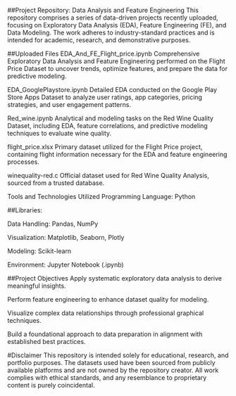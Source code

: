 ##Project Repository: Data Analysis and Feature Engineering
This repository comprises a series of data-driven projects recently uploaded, focusing on Exploratory Data Analysis (EDA), Feature Engineering (FE), and Data Modeling. The work adheres to industry-standard practices and is intended for academic, research, and demonstrative purposes.

##Uploaded Files
EDA_And_FE_Flight_price.ipynb
Comprehensive Exploratory Data Analysis and Feature Engineering performed on the Flight Price Dataset to uncover trends, optimize features, and prepare the data for predictive modeling.

EDA_GooglePlaystore.ipynb
Detailed EDA conducted on the Google Play Store Apps Dataset to analyze user ratings, app categories, pricing strategies, and user engagement patterns.

Red_wine.ipynb
Analytical and modeling tasks on the Red Wine Quality Dataset, including EDA, feature correlations, and predictive modeling techniques to evaluate wine quality.

flight_price.xlsx
Primary dataset utilized for the Flight Price project, containing flight information necessary for the EDA and feature engineering processes.

winequality-red.c
Official dataset used for Red Wine Quality Analysis, sourced from a trusted database.

Tools and Technologies Utilized
Programming Language: Python

##Libraries:

Data Handling: Pandas, NumPy

Visualization: Matplotlib, Seaborn, Plotly

Modeling: Scikit-learn

Environment: Jupyter Notebook (.ipynb)

##Project Objectives
Apply systematic exploratory data analysis to derive meaningful insights.

Perform feature engineering to enhance dataset quality for modeling.

Visualize complex data relationships through professional graphical techniques.

Build a foundational approach to data preparation in alignment with established best practices.

#Disclaimer
This repository is intended solely for educational, research, and portfolio purposes. The datasets used have been sourced from publicly available platforms and are not owned by the repository creator. All work complies with ethical standards, and any resemblance to proprietary content is purely coincidental.
